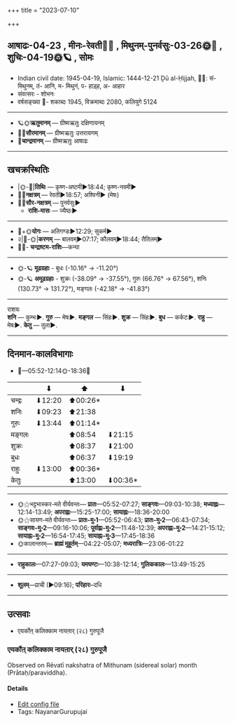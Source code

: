 +++
title = "2023-07-10"

+++
## आषाढः-04-23  ,  मीनः-रेवती🌛🌌  ,  मिथुनम्-पुनर्वसुः-03-26🌞🌌  ,  शुचिः-04-19🌞🪐  ,  सोमः
- Indian civil date: 1945-04-19, Islamic: 1444-12-21 Ḏū al-Ḥijjah, 🌌🌞: सं- मिथुनम्, तं- आनि, म- मिथुनं, प- हाड़्ह, अ- आहार
- संवत्सरः - शोभनः
- वर्षसङ्ख्या 🌛- शकाब्दः 1945, विक्रमाब्दः 2080, कलियुगे 5124
___________________
- 🪐🌞**ऋतुमानम्** — ग्रीष्मऋतुः दक्षिणायनम्
- 🌌🌞**सौरमानम्** — ग्रीष्मऋतुः उत्तरायणम्
- 🌛**चान्द्रमानम्** — ग्रीष्मऋतुः आषाढः
___________________


## खचक्रस्थितिः
- |🌞-🌛|**तिथिः** — कृष्ण-अष्टमी►18:44; कृष्ण-नवमी►  
- 🌌🌛**नक्षत्रम्** — रेवती►18:57; अश्विनी► (मेषः)  
- 🌌🌞**सौर-नक्षत्रम्** — पुनर्वसुः►  
  - **राशि-मासः** — ज्यैष्ठः► 
___________________
- 🌛+🌞**योगः** — अतिगण्डः►12:29; सुकर्म►  
- २|🌛-🌞|**करणम्** — बालवम्►07:17; कौलवम्►18:44; तैतिलम्►  
- 🌌🌛- **चन्द्राष्टम-राशिः**—कन्या  
___________________
- 🌞-🪐 **मूढग्रहाः** - बुधः (-10.16° → -11.20°)
- 🌞-🪐 **अमूढग्रहाः** - शुक्रः (-38.09° → -37.55°), गुरुः (66.76° → 67.56°), शनिः (130.73° → 131.72°), मङ्गलः (-42.18° → -41.83°)
___________________
राशयः  
**शनि** — कुम्भः►. **गुरु** — मेषः►. **मङ्गल** — सिंहः►. **शुक्र** — सिंहः►. **बुध** — कर्कटः►. **राहु** — मेषः►. **केतु** — तुला►. 
___________________


## दिनमान-कालविभागाः
- 🌅—05:52-12:14🌞-18:36🌇  

|      |⬇     |⬆     |⬇     |
|------|-----|-----|------|
|चन्द्रः|⬇12:20 |⬆00:26*|     |
|शनिः   |⬇09:23 |⬆21:38 |     |
|गुरुः  |⬇13:44 |⬆01:14*|     |
|मङ्गलः |     |⬆08:54 |⬇21:15 |
|शुक्रः |     |⬆08:37 |⬇21:00 |
|बुधः   |     |⬆06:37 |⬇19:19 |
|राहुः  |⬇13:00 |⬆00:36*|     |
|केतुः  |     |⬆13:00 |⬇00:36*|
___________________
- 🌞⚝भट्टभास्कर-मते वीर्यवन्तः— **प्रातः**—05:52-07:27; **साङ्गवः**—09:03-10:38; **मध्याह्नः**—12:14-13:49; **अपराह्णः**—15:25-17:00; **सायाह्नः**—18:36-20:00  
- 🌞⚝सायण-मते वीर्यवन्तः— **प्रातः-मु॰1**—05:52-06:43; **प्रातः-मु॰2**—06:43-07:34; **साङ्गवः-मु॰2**—09:16-10:06; **पूर्वाह्णः-मु॰2**—11:48-12:39; **अपराह्णः-मु॰2**—14:21-15:12; **सायाह्नः-मु॰2**—16:54-17:45; **सायाह्नः-मु॰3**—17:45-18:36  
- 🌞कालान्तरम्— **ब्राह्मं मुहूर्तम्**—04:22-05:07; **मध्यरात्रिः**—23:06-01:22  
___________________
- **राहुकालः**—07:27-09:03; **यमघण्टः**—10:38-12:14; **गुलिककालः**—13:49-15:25  
___________________
- **शूलम्**—प्राची (►09:16); **परिहारः**–दधि  
___________________

## उत्सवाः
- एयर्कोऩ् कलिक्काम नायऩार् (२८) गुरुपूजै
### एयर्कोऩ् कलिक्काम नायऩार् (२८) गुरुपूजै

Observed on Rēvatī nakshatra of Mithunam (sidereal solar) month (Prātaḥ/paraviddha). 



#### Details
- [Edit config file](https://github.com/jyotisham/adyatithi/blob/master/mahApuruSha/nAyanAr/sidereal_solar_month/nakshatra/03/27/EyarkOn2_kalikkAma_nAyan2Ar_%2828%29_gurupUjai.toml)
- Tags: NayanarGurupujai


